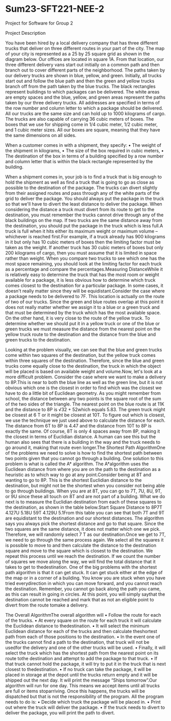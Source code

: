 # Sum23-SFT221-NEE-2
Project for Software for Group 2

Project Description

You have been hired by a local delivery company that has three different trucks that deliver on three different routes in your part of the city. The map of your city is represented as a 25 by 25 square grid as shown in the diagram below. Our offices are located in square 1A. From that location, our three different delivery vans start out initially on a common path and then branch out to cover different parts of the neighborhood. The paths taken by our delivery trucks are shown in blue, yellow, and green. Initially, all trucks start out and follow the blue path and then the green and yellow trucks branch off from the path taken by the blue trucks. The black rectangles represent buildings to which packages can be delivered. The white areas are empty spaces and the blue, yellow, and green areas represent the paths taken by our three delivery trucks. All addresses are specified in terms of the row number and column letter to which a package should be delivered. All our trucks are the same size and can hold up to 1000 kilograms of cargo. The trucks are also capable of carrying 36 cubic meters of boxes. The boxes that we use for shipping come in 1/4 cubic meter, 1/2 cubic meter, and 1 cubic meter sizes. All our boxes are square, meaning that they have the same dimensions on all sides.

When a customer comes in with a shipment, they specify:
• The weight of the shipment in kilograms,
• The size of the box required in cubic meters,
• The destination of the box in terms of a building specified by a row number and column letter that is within the black rectangle represented by the building.

When a shipment comes in, your job is to find a truck that is big enough to hold the shipment as well as find a truck that is going to go as close as possible to the destination of the package. The trucks can divert slightly from their assigned routes and pass through any of the white parts of the grid to deliver the package. You should always put the package in the truck so that we'll have to divert the least distance to deliver the package. When considering the distance a truck must divert from its route to get to the destination, you must remember the trucks cannot drive through any of the black buildings on the map. If two trucks are the same distance away from the destination, you should put the package in the truck which is less full.A truck is full when it hits either its maximum weight or maximum volume – whichever is reached first.For example, if a truck already has 900 kilograms in it but only has 10 cubic meters of boxes then the limiting factor must be taken as the weight. If another truck has 30 cubic meters of boxes but only 200 kilograms of cargo, then you must assume that it is limited in space rather than weight. When you compare two trucks to see which one has the most space remaining, you should look at the limiting factor for each truck as a percentage and compare the percentages.Measuring DistanceWhile it is relatively easy to determine the truck that has the most room or weight available for a package, it is less obvious how to determine which truck comes closest to the destination for a particular package. In some cases, it doesn't really matter since they will be equidistant.Consider the case where a package needs to be delivered to 7F. This location is actually on the route of two of our trucks. Since the green and blue routes overlap at this point it does not really matter whether we assign it to a blue or a green truck and that must be determined by the truck which has the most available space. On the other hand, it is very close to the route of the yellow truck. To determine whether we should put it in a yellow truck or one of the blue or green trucks we must measure the distance from the nearest point on the yellow truck route to the destination and the distance from the blue and green trucks to the destination. 

Looking at the problem visually, we can see that the blue and green trucks come within two squares of the destination, but the yellow truck comes within three squares of the destination. Therefore, since the blue and green trucks come equally close to the destination, the truck in which the object will be placed is based on available weight and volume.Now, let's look at a more difficult problem. Consider the case where we want to make a delivery to 8P.This is near to both the blue line as well as the green line, but it is not obvious which one is the closest in order to find which was the closest we have to do a little bit of Euclidean geometry. As you might remember from school, the distance between any two points is the square root of the sum of the two sides of the triangle. The nearest point on the blue route is at 11K and the distance to 8P is √32 + 52which equals 5.83. The green truck might be closest at 6 T or it might be closest at 10T. To figure out which is closest, we use the technique we just used above to calculate the distance for each. The distance from 6T to 8P is 4.47 and the distance from 10T to 8P is exactly the same. Of course, 8T is only 4 spaces away from 8P, making it the closest in terms of Euclidian distance. A human can see this but the human also sees that there is a building in the way and the truck needs to go around it, making that route even longer.The Shortest Path AlgorithmOne of the problems we need to solve is how to find the shortest path between two points given that you cannot go through a building. One solution to this problem is what is called the A* algorithm. The A*algorithm uses the Euclidean distance from where you are on the path to the destination as a heuristic as to which way to go at any point.Consider being at 8T and wanting to go to 8P. This is the shortest Euclidian distance to the destination, but might not be the shortest when you consider not being able to go through buildings. When you are at 8T, you can go to 7T, 7U, 8U, 9T, or 9U since these all touch on 8T and are not part of a building. What we do next is to measure the Euclidian destination from each of these squares to the destination, as shown in the table below.Start Square Distance to 8P7T 4.127U 5.18U 59T 4.129U 5.1From this table you can see that both 7T and 9T are equidistant to the destination and our shortest distances. The algorithm says you always pick the shortest distance and go to that square. Since the two squares are the same distance, it does not matter which one we pick. Therefore, we will randomly select 7 T as our destination.Once we get to 7T, we need to go through the same process again. We select all the squares it is possible to move to and then calculate the distance to the destination square and move to the square which is closest to the destination. We repeat this process until we reach the destination. If we count the number of squares we move along the way, we will find the total distance that it takes to get to thedestination. One of the big problems with the shortest path algorithm is that it can get stuck. It can get stuck either at the edge of the map or in a corner of a building. You know you are stuck when you have tried everydirection in which you can move forward, and you cannot reach the destination. Remember, you cannot go back along the path you came, as this can result in going in circles. At this point, you will simply saythat the destination cannot be reached and mark that as not an eligible point to divert from the route tomake a delivery.

The Overall AlgorithmThe overall algorithm will
• Follow the route for each of the trucks.
• At every square on the route for each truck it will calculate the Euclidean distance to thedestination.
• It will select the minimum Euclidean distance for each of the trucks and then calculate theshortest path from each of those positions to the destination.
• In the event one of the trucks cannot find a path to the destination, that truck will not be usedfor the delivery and one of the other trucks will be used.
• Finally, it will select the truck which has the shortest path from the nearest point on its route tothe destination and attempt to add the package to that truck.
• If that truck cannot hold the package, it will try to put it in the truck that is next closest to thedestination.
• If no truck can take the package, it will be placed in storage at the depot until the trucks return empty and it will be shipped out the next day. It will print the message “Ships tomorrow”.Our algorithm will run for one day. This means we accept items until all trucks are full or items stoparriving. Once this happens, the trucks will be dispatched but that is not the responsibility of the program. All the program needs to do is:
• Decide which truck the package will be placed in.
• Print out where the truck will deliver the package.
• If the truck needs to divert to deliver the package, you will print the path to divert. 
